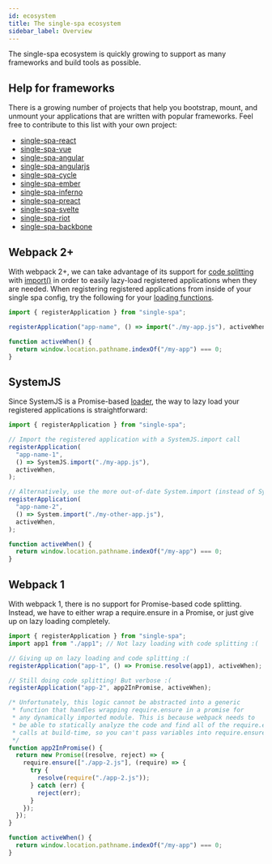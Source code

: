 ```yaml
---
id: ecosystem
title: The single-spa ecosystem
sidebar_label: Overview
---
```


The single-spa ecosystem is quickly growing to support as many frameworks and build tools as possible.

## Help for frameworks

There is a growing number of projects that help you bootstrap, mount,
and unmount your applications that are written with popular frameworks. Feel free
to contribute to this list with your own project:

- [single-spa-react](./ecosystem-react.md)
- [single-spa-vue](./ecosystem-vue.md)
- [single-spa-angular](./ecosystem-angular.md)
- [single-spa-angularjs](./ecosystem-angularjs.md)
- [single-spa-cycle](./ecosystem-cycle.md)
- [single-spa-ember](./ecosystem-ember.md)
- [single-spa-inferno](./ecosystem-inferno.md)
- [single-spa-preact](./ecosystem-preact.md)
- [single-spa-svelte](./ecosystem-svelte.md)
- [single-spa-riot](./ecosystem-riot.md)
- [single-spa-backbone](./ecosystem-backbone.md)

## Webpack 2+

With webpack 2+, we can take advantage of its support for [code splitting](https://webpack.js.org/guides/code-splitting/) with [import()](https://webpack.js.org/api/module-methods/#import)
in order to easily lazy-load registered applications when they are needed. When registering
registered applications from inside of your single spa config, try the following for your
[loading functions](configuration#loading-function).

```js
import { registerApplication } from "single-spa";

registerApplication("app-name", () => import("./my-app.js"), activeWhen);

function activeWhen() {
  return window.location.pathname.indexOf("/my-app") === 0;
}
```

## SystemJS

Since SystemJS is a Promise-based [loader](https://whatwg.github.io/loader), the way to
lazy load your registered applications is straightforward:

```js
import { registerApplication } from "single-spa";

// Import the registered application with a SystemJS.import call
registerApplication(
  "app-name-1",
  () => SystemJS.import("./my-app.js"),
  activeWhen,
);

// Alternatively, use the more out-of-date System.import (instead of SystemJS.import)
registerApplication(
  "app-name-2",
  () => System.import("./my-other-app.js"),
  activeWhen,
);

function activeWhen() {
  return window.location.pathname.indexOf("/my-app") === 0;
}
```

## Webpack 1

With webpack 1, there is no support for Promise-based code splitting. Instead, we have to either wrap
a require.ensure in a Promise, or just give up on lazy loading completely.

```js
import { registerApplication } from "single-spa";
import app1 from "./app1"; // Not lazy loading with code splitting :(

// Giving up on lazy loading and code splitting :(
registerApplication("app-1", () => Promise.resolve(app1), activeWhen);

// Still doing code splitting! But verbose :(
registerApplication("app-2", app2InPromise, activeWhen);

/* Unfortunately, this logic cannot be abstracted into a generic
 * function that handles wrapping require.ensure in a promise for
 * any dynamically imported module. This is because webpack needs to
 * be able to statically analyze the code and find all of the require.ensure
 * calls at build-time, so you can't pass variables into require.ensure.
 */
function app2InPromise() {
  return new Promise((resolve, reject) => {
    require.ensure(["./app-2.js"], (require) => {
      try {
        resolve(require("./app-2.js"));
      } catch (err) {
        reject(err);
      }
    });
  });
}

function activeWhen() {
  return window.location.pathname.indexOf("/my-app") === 0;
}
```
